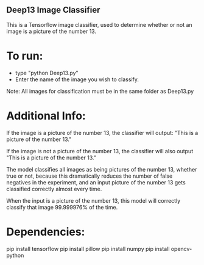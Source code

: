 ## Deep13 Image Classifier

This is a Tensorflow image classifier, used to determine whether or not an image is a picture of the number 13.  

# To run:

* type "python Deep13.py" 
* Enter the name of the image you wish to classify.

Note:
All images for classification must be in the same folder as Deep13.py


# Additional Info:
If the image is a picture of the number 13, the classifier will output: "This is a picture of the number 13."

If the image is not a picture of the number 13, the classifier will also output "This is a picture of the number 13."

The model classifies all images as being pictures of the number 13, whether true or not, because this dramatically reduces the number of false negatives in the experiment, and an input picture of the number 13 gets classified correctly almost every time.

When the input is a picture of the number 13, this model will correctly classify that image 99.999976% of the time.


# Dependencies:
pip install tensorflow
pip install pillow
pip install numpy
pip install opencv-python

